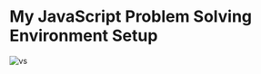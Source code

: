 # My JavaScript Problem Solving Environment Setup
![vs](https://user-images.githubusercontent.com/71409259/236629107-fad4e2d3-2378-4d2e-a602-fcfca88786e8.PNG)
